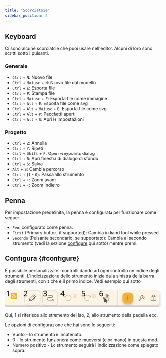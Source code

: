```yaml
---
title: "Scorciatoie"
sidebar_position: 2
---
```



## Keyboard

Ci sono alcune scorciatoie che puoi usare nell'editor. Alcuni di loro sono scritti sotto i pulsanti.

### Generale

* `Ctrl` + `N`: Nuovo file
* `Ctrl` + `Maiusc` + `N`: Nuovo file dal modello
* `Ctrl` + `E`: Esporta file
* `Ctrl` + `P`: Stampa file
* `Ctrl` + `Maiusc` + `E`: Esporta file come immagine
* `Ctrl` + `Alt` + `E`: Esporta file come svg
* `Ctrl` + `Alt` + `Maiusc` + `E`: Esporta file come svg
* `Ctrl` + `Alt` + `P`: Pacchetti aperti
* `Ctrl` + `Alt` + `S`: Apri le impostazioni

### Progetto

* `Ctrl` + `Z`: Annulla
* `Ctrl` + `Y`: Ripeti
* `Ctrl` + `Shift` + `P`: Open waypoints dialog
* `Ctrl` + `B`: Apri finestra di dialogo di sfondo
* `Ctrl` + `S`: Salva
* `Alt` + `S`: Cambia percorso
* `Ctrl` + (`1` - `0`): Passa allo strumento
* `Ctrl` + `+`: Zoom avanti
* `Ctrl` + `-`: Zoom indietro

## Penna

Per impostazione predefinita, la penna è configurata per funzionare come segue:
* `Pen`: configurato come penna.
* `First` (Primary button, if supported): Cambia in hand tool while pressed.
* `Secondo` (Pulsante secondario, se supportato): Cambia al secondo strumento (vedi la sezione [configure](#configure) qui sotto) mentre premi.



## Configura {#configure}

È possibile personalizzare i controlli dando ad ogni controllo un indice degli strumenti. L'indicizzazione dello strumento inizia dalla sinistra della barra degli strumenti, con `1` che è il primo indice. Vedi esempio qui sotto

![barra degli strumenti numerata](toolbar_numbered.png)

Qui, 1 si riferisce allo strumento del lao, 2, allo strumento della padella ecc.

Le opzioni di configurazione che hai sono le seguenti:

* Vuoto - lo strumento è incatenato.
* 0 - lo strumento funzionerà come muoversi (cioè mano) in questa mod.
* Numero positivo - Lo strumento seguirà l'indicizzazione come spiegato sopra. 



